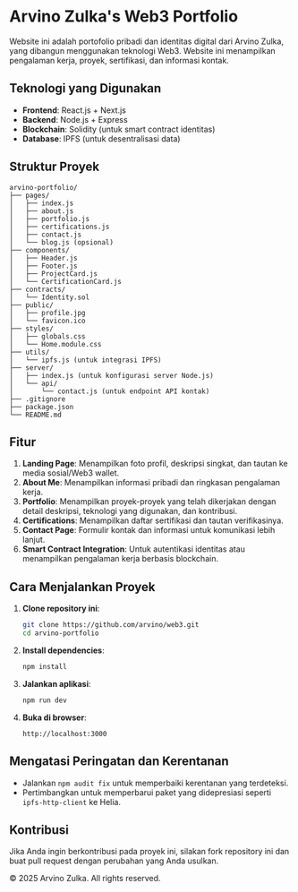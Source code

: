 # Arvino Zulka's Web3 Portfolio

Website ini adalah portofolio pribadi dan identitas digital dari Arvino Zulka, yang dibangun menggunakan teknologi Web3. Website ini menampilkan pengalaman kerja, proyek, sertifikasi, dan informasi kontak.

## Teknologi yang Digunakan

- **Frontend**: React.js + Next.js
- **Backend**: Node.js + Express
- **Blockchain**: Solidity (untuk smart contract identitas)
- **Database**: IPFS (untuk desentralisasi data)

## Struktur Proyek

```
arvino-portfolio/
├── pages/
│   ├── index.js
│   ├── about.js
│   ├── portfolio.js
│   ├── certifications.js
│   ├── contact.js
│   └── blog.js (opsional)
├── components/
│   ├── Header.js
│   ├── Footer.js
│   ├── ProjectCard.js
│   └── CertificationCard.js
├── contracts/
│   └── Identity.sol
├── public/
│   ├── profile.jpg
│   └── favicon.ico
├── styles/
│   ├── globals.css
│   └── Home.module.css
├── utils/
│   └── ipfs.js (untuk integrasi IPFS)
├── server/
│   ├── index.js (untuk konfigurasi server Node.js)
│   └── api/
│       └── contact.js (untuk endpoint API kontak)
├── .gitignore
├── package.json
└── README.md
```

## Fitur

1. **Landing Page**: Menampilkan foto profil, deskripsi singkat, dan tautan ke media sosial/Web3 wallet.
2. **About Me**: Menampilkan informasi pribadi dan ringkasan pengalaman kerja.
3. **Portfolio**: Menampilkan proyek-proyek yang telah dikerjakan dengan detail deskripsi, teknologi yang digunakan, dan kontribusi.
4. **Certifications**: Menampilkan daftar sertifikasi dan tautan verifikasinya.
5. **Contact Page**: Formulir kontak dan informasi untuk komunikasi lebih lanjut.
6. **Smart Contract Integration**: Untuk autentikasi identitas atau menampilkan pengalaman kerja berbasis blockchain.

## Cara Menjalankan Proyek

1. **Clone repository ini**:
   ```bash
   git clone https://github.com/arvino/web3.git
   cd arvino-portfolio
   ```

2. **Install dependencies**:
   ```bash
   npm install
   ```

3. **Jalankan aplikasi**:
   ```bash
   npm run dev
   ```

4. **Buka di browser**:
   ```
   http://localhost:3000
   ```

## Mengatasi Peringatan dan Kerentanan

- Jalankan `npm audit fix` untuk memperbaiki kerentanan yang terdeteksi.
- Pertimbangkan untuk memperbarui paket yang didepresiasi seperti `ipfs-http-client` ke Helia.

## Kontribusi

Jika Anda ingin berkontribusi pada proyek ini, silakan fork repository ini dan buat pull request dengan perubahan yang Anda usulkan.

© 2025 Arvino Zulka. All rights reserved.